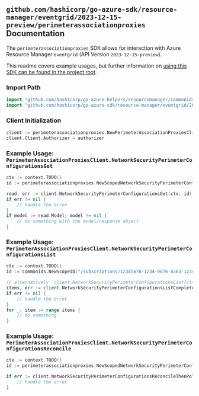 
## `github.com/hashicorp/go-azure-sdk/resource-manager/eventgrid/2023-12-15-preview/perimeterassociationproxies` Documentation

The `perimeterassociationproxies` SDK allows for interaction with Azure Resource Manager `eventgrid` (API Version `2023-12-15-preview`).

This readme covers example usages, but further information on [using this SDK can be found in the project root](https://github.com/hashicorp/go-azure-sdk/tree/main/docs).

### Import Path

```go
import "github.com/hashicorp/go-azure-helpers/resourcemanager/commonids"
import "github.com/hashicorp/go-azure-sdk/resource-manager/eventgrid/2023-12-15-preview/perimeterassociationproxies"
```


### Client Initialization

```go
client := perimeterassociationproxies.NewPerimeterAssociationProxiesClientWithBaseURI("https://management.azure.com")
client.Client.Authorizer = authorizer
```


### Example Usage: `PerimeterAssociationProxiesClient.NetworkSecurityPerimeterConfigurationsGet`

```go
ctx := context.TODO()
id := perimeterassociationproxies.NewScopedNetworkSecurityPerimeterConfigurationID("/subscriptions/12345678-1234-9876-4563-123456789012/resourceGroups/some-resource-group", "networkSecurityPerimeterConfigurationName")

read, err := client.NetworkSecurityPerimeterConfigurationsGet(ctx, id)
if err != nil {
	// handle the error
}
if model := read.Model; model != nil {
	// do something with the model/response object
}
```


### Example Usage: `PerimeterAssociationProxiesClient.NetworkSecurityPerimeterConfigurationsList`

```go
ctx := context.TODO()
id := commonids.NewScopeID("/subscriptions/12345678-1234-9876-4563-123456789012/resourceGroups/some-resource-group")

// alternatively `client.NetworkSecurityPerimeterConfigurationsList(ctx, id)` can be used to do batched pagination
items, err := client.NetworkSecurityPerimeterConfigurationsListComplete(ctx, id)
if err != nil {
	// handle the error
}
for _, item := range items {
	// do something
}
```


### Example Usage: `PerimeterAssociationProxiesClient.NetworkSecurityPerimeterConfigurationsReconcile`

```go
ctx := context.TODO()
id := perimeterassociationproxies.NewScopedNetworkSecurityPerimeterConfigurationID("/subscriptions/12345678-1234-9876-4563-123456789012/resourceGroups/some-resource-group", "networkSecurityPerimeterConfigurationName")

if err := client.NetworkSecurityPerimeterConfigurationsReconcileThenPoll(ctx, id); err != nil {
	// handle the error
}
```
